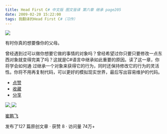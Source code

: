 ```yaml
---
title: Head First C# 中文版 图文皆译 第六章 继承 page205
date: 2009-02-20 15:22:00
tags: 我翻译的Head First C#（习作）
---
```

![](https://p-blog.csdn.net/images/p_blog_csdn_net/cuipengfei1/EntryImages/20090220/2009-02-20_14-58-40.jpg)

有时你真的想要像你的父母。

曾经遇到过可以做你想要它做的事情的对象吗？曾经希望过你只要只要修改一点东西对象就变得完美了吗？这就是C#语言中继承如此重要的原因。读了这一章，你将学会如何通
过继承一个对象来获得它的行为，同时还保持修改它的行为的灵活性。你将不用再复制代码，可以更好的模拟现实世界，最后写出容易维护的代码。

  * [ 点赞  ](javascript:;)
  * [ 收藏  ](javascript:;)
  * [ 分享 ](javascript:;)

[ ![](https://profile.csdnimg.cn/5/2/5/3_cuipengfei1)
![](https://g.csdnimg.cn/static/user-reg-year/1x/11.png)
](https://blog.csdn.net/cuipengfei1)

[ 崔鹏飞 ](https://blog.csdn.net/cuipengfei1)

发布了127 篇原创文章  ·  获赞 8  ·  访问量 74万+

